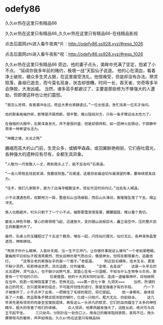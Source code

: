 # odefy86
久久er热在这里只有精品66

久久er热在这里只有精品66_久久er热在这里只有精品66-在线精品影视

点击后面网zhi进入看午夜爽*片：http://odefy86.ss928.xyz/#resp_1026

点击后面网zhi进入看午夜影*视：http://odefy86.ss928.xyz/#resp_1026

久久er热在这里只有精品66    旁边，他的妻子点头，美眸中充满了坚定，抱紧了小不点。    “延续你我多年前的赌约，极境一战”天狐仙子说道。    他的心在滴血，看着净土破败，被众多生灵占据，在这里接受洗礼，他很难受，但是却没有办法。祭灵殒落，鼻祖已逝去，而今莫名现身，状态却很糟，时间一长，吞天雀、穷奇等多半会挣脱，大发凶威。    当然，诸多高手都避过了，主要是那些修为不够强大的人遭劫，但即便这样也让他们震怒。

    “我怎么觉得，有兽潮冲击过。而且大黑也来肆虐过。”一位长低语，急忙找来一位天才询问。

    他的那条袍袖炸碎，断臂是齐肩而断，很平整，难以阻挡对方，只有一条手臂迎击太吃力了。

    在昏暗的大殿中，石昊浑身发光，并不是很炽盛，但是却很祥和，如一团神火在跳动，于寂静中带来一种希望与活力。

    “神魔之墙，太古之殇”

巍峨而高大的山门前，生灵众多，或鳞甲森森，或羽翼鲜艳绚丽，它们吞吐霞光，各种强大的遗种应有尽有，全都生具异象。

    “人敬为一尺我敬人一丈，欺到我头上了，能不反击吗”石昊道。

    “一会儿带我去找岩浆湖，我要捉阳鱼。”石昊道，这是目前最迫切与最渴望的事，要继续提高战力。

    “住手，我们几家联手，是为了出海寻鲲鹏宝术，现在可没时间内讧。”远处有人喊道。

    小不点遭遇危机，双脚用力一跺，整座石山当场崩裂，而后山头滑动，轰隆隆坠落了下去，烟尘冲天。

    族人也都避开，村头只剩下了一个小不点，被那雾霭渐渐笼罩，朦朦胧胧，难以看个真切。

    碧发人神色平静，掌心的青铜塔飞起，迅速放大，变的跟山岳般巨大，矗立高空中，压的整片武王府都要炸开了。

    最终，石桌上的玉罐超过了十五这个数目，堆在一起，闪烁灿烂霞光，灿烂无比，各种液体晶莹透亮，神辉缭绕。

    “熊孩子你什么眼神，入我补天阁，当一生不忘师门，让你做件事就这么难吗”一个老前辈瞪眼。    夏幽雨平日如仙子般浅笑嫣然，而女战神亦是气质出众，像是神女。但现在都很暴力，追着他打。    “这等古老的家族在乎的是一个面子。”老妪道。    附近巨石横陈，佳木生长，更是不缺少灵药，宛若神话世界。流光溢霞，分外璀璨。    “走喽，去圣战”    这是一头罕见的太古遗种，灵气迫人，也不缺少凶煞气息，其眉心生有一只竖眼，不知与什么生物争斗负伤，那里有一个可怕的爪印。    石昊蹙眉，他的十大洞天同时出现，连成一道璀璨神环，将他映照在当中，宛若一轮神阳笼罩了他，恐怖无边。===第一百七十章 九洞天===    当然，所谓的自己的符文，也只是简单的组合，不可能开创性的进行，那是至强者才有的手段。    门一下子被推开了，小不点冲了出来，一把揪住了毛球的尾巴，将它提起。    他一身嘶吼，身体拔高了一大截，而且那条手臂出现浓密的鳞片，化成一只蛟爪，粗大无比，向前拍击。    这几年来先是有惊世的肉身至宝狻猊遗体，再有这么一头非凡的祭灵，它们的血肉蕴含了太多的神性精华，极大的改善了他们的体魄。    众人惊异，他果然越发强大了，远胜从前，绝对可与武王平起平坐。    三只幼鸟，分别扑在一处伤口上，用自己的躯体阻挡铁箭，哀鸣不已，用头摩擦母鸟的躯体，声声如啼血。久久er热在这里只有精品66
